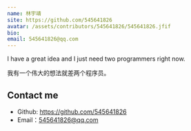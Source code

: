 ```yaml
---
name: 林宇靖
site: https://github.com/545641826
avatar: /assets/contributors/545641826/545641826.jfif
bio: 
email: 545641826@qq.com
---
```


I have a great idea and I just need two programmers right now.

我有一个伟大的想法就差两个程序员。

## Contact me

- Github: <https://github.com/545641826>
- Email：545641826@qq.com
